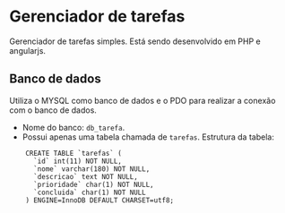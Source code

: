 # Gerenciador de tarefas

Gerenciador de tarefas simples. Está sendo desenvolvido em PHP e angularjs.

## Banco de dados

Utiliza o MYSQL como banco de dados e o PDO para realizar a conexão com o banco de dados.
- Nome do banco: `db_tarefa`.
- Possui apenas uma tabela chamada de `tarefas`. Estrutura da tabela:
```
	CREATE TABLE `tarefas` (
	  `id` int(11) NOT NULL,
	  `nome` varchar(180) NOT NULL,
	  `descricao` text NOT NULL,
	  `prioridade` char(1) NOT NULL,
	  `concluida` char(1) NOT NULL
	) ENGINE=InnoDB DEFAULT CHARSET=utf8;
```

